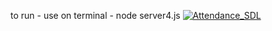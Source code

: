 to run - use on terminal - node server4.js
[![Attendance_SDL](https://img.youtube.com/vi/RxHNgDyU_Mg/0.jpg)](https://www.youtube.com/watch?v=RxHNgDyU_Mg)
